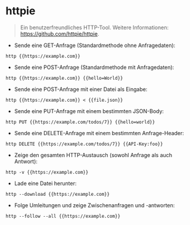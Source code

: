 # httpie

> Ein benutzerfreundliches HTTP-Tool.
> Weitere Informationen: <https://github.com/httpie/httpie>.

- Sende eine GET-Anfrage (Standardmethode ohne Anfragedaten):

`http {{https://example.com}}`

- Sende eine POST-Anfrage (Standardmethode mit Anfragedaten):

`http {{https://example.com}} {{hello=World}}`

- Sende eine POST-Anfrage mit einer Datei als Eingabe:

`http {{https://example.com}} < {{file.json}}`

- Sende eine PUT-Anfrage mit einem bestimmten JSON-Body:

`http PUT {{https://example.com/todos/7}} {{hello=world}}`

- Sende eine DELETE-Anfrage mit einem bestimmten Anfrage-Header:

`http DELETE {{https://example.com/todos/7}} {{API-Key:foo}}`

- Zeige den gesamten HTTP-Austausch (sowohl Anfrage als auch Antwort):

`http -v {{https://example.com}}`

- Lade eine Datei herunter:

`http --download {{https://example.com}}`

- Folge Umleitungen und zeige Zwischenanfragen und -antworten:

`http --follow --all {{https://example.com}}`
